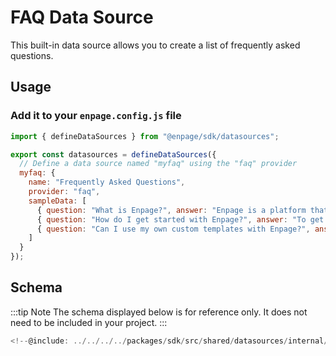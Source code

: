 # FAQ Data Source

This built-in data source allows you to create a list of frequently asked questions.

## Usage

### Add it to your `enpage.config.js` file

```javascript
import { defineDataSources } from "@enpage/sdk/datasources";

export const datasources = defineDataSources({
  // Define a data source named "myfaq" using the "faq" provider
  myfaq: {
    name: "Frequently Asked Questions",
    provider: "faq",
    sampleData: [
      { question: "What is Enpage?", answer: "Enpage is a platform that allows you to create dynamic websites and web applications using templates and data sources." },
      { question: "How do I get started with Enpage?", answer: "To get started with Enpage, sign up for an account on the Enpage website and follow the instructions to create your first project." },
      { question: "Can I use my own custom templates with Enpage?", answer: "Yes, you can create your own custom templates using HTML, CSS, and JavaScript and use them with Enpage." },
    ]
  }
});
```

## Schema

:::tip Note
The schema displayed below is for reference only. It does not need to be included in your project.
:::

```typescript
<!--@include: ../../../../packages/sdk/src/shared/datasources/internal/faq/schema.ts -->
```
